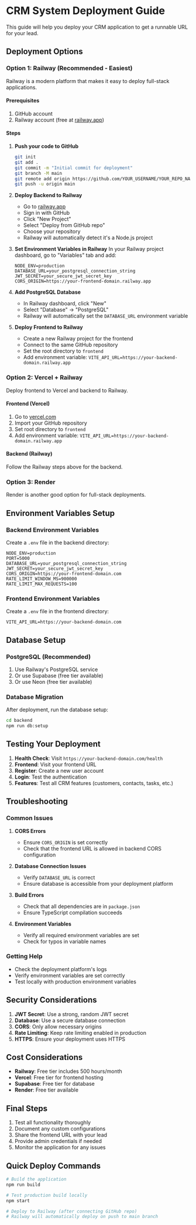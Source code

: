 # CRM System Deployment Guide

This guide will help you deploy your CRM application to get a runnable URL for your lead.

## Deployment Options

### Option 1: Railway (Recommended - Easiest)
Railway is a modern platform that makes it easy to deploy full-stack applications.

#### Prerequisites
1. GitHub account
2. Railway account (free at [railway.app](https://railway.app))

#### Steps

1. **Push your code to GitHub**
   ```bash
   git init
   git add .
   git commit -m "Initial commit for deployment"
   git branch -M main
   git remote add origin https://github.com/YOUR_USERNAME/YOUR_REPO_NAME.git
   git push -u origin main
   ```

2. **Deploy Backend to Railway**
   - Go to [railway.app](https://railway.app)
   - Sign in with GitHub
   - Click "New Project"
   - Select "Deploy from GitHub repo"
   - Choose your repository
   - Railway will automatically detect it's a Node.js project

3. **Set Environment Variables in Railway**
   In your Railway project dashboard, go to "Variables" tab and add:
   ```
   NODE_ENV=production
   DATABASE_URL=your_postgresql_connection_string
   JWT_SECRET=your_secure_jwt_secret_key
   CORS_ORIGIN=https://your-frontend-domain.railway.app
   ```

4. **Add PostgreSQL Database**
   - In Railway dashboard, click "New"
   - Select "Database" → "PostgreSQL"
   - Railway will automatically set the `DATABASE_URL` environment variable

5. **Deploy Frontend to Railway**
   - Create a new Railway project for the frontend
   - Connect to the same GitHub repository
   - Set the root directory to `frontend`
   - Add environment variable: `VITE_API_URL=https://your-backend-domain.railway.app`

### Option 2: Vercel + Railway
Deploy frontend to Vercel and backend to Railway.

#### Frontend (Vercel)
1. Go to [vercel.com](https://vercel.com)
2. Import your GitHub repository
3. Set root directory to `frontend`
4. Add environment variable: `VITE_API_URL=https://your-backend-domain.railway.app`

#### Backend (Railway)
Follow the Railway steps above for the backend.

### Option 3: Render
Render is another good option for full-stack deployments.

## Environment Variables Setup

### Backend Environment Variables
Create a `.env` file in the backend directory:

```env
NODE_ENV=production
PORT=5000
DATABASE_URL=your_postgresql_connection_string
JWT_SECRET=your_secure_jwt_secret_key
CORS_ORIGIN=https://your-frontend-domain.com
RATE_LIMIT_WINDOW_MS=900000
RATE_LIMIT_MAX_REQUESTS=100
```

### Frontend Environment Variables
Create a `.env` file in the frontend directory:

```env
VITE_API_URL=https://your-backend-domain.com
```

## Database Setup

### PostgreSQL (Recommended)
1. Use Railway's PostgreSQL service
2. Or use Supabase (free tier available)
3. Or use Neon (free tier available)

### Database Migration
After deployment, run the database setup:
```bash
cd backend
npm run db:setup
```

## Testing Your Deployment

1. **Health Check**: Visit `https://your-backend-domain.com/health`
2. **Frontend**: Visit your frontend URL
3. **Register**: Create a new user account
4. **Login**: Test the authentication
5. **Features**: Test all CRM features (customers, contacts, tasks, etc.)

## Troubleshooting

### Common Issues

1. **CORS Errors**
   - Ensure `CORS_ORIGIN` is set correctly
   - Check that the frontend URL is allowed in backend CORS configuration

2. **Database Connection Issues**
   - Verify `DATABASE_URL` is correct
   - Ensure database is accessible from your deployment platform

3. **Build Errors**
   - Check that all dependencies are in `package.json`
   - Ensure TypeScript compilation succeeds

4. **Environment Variables**
   - Verify all required environment variables are set
   - Check for typos in variable names

### Getting Help
- Check the deployment platform's logs
- Verify environment variables are set correctly
- Test locally with production environment variables

## Security Considerations

1. **JWT Secret**: Use a strong, random JWT secret
2. **Database**: Use a secure database connection
3. **CORS**: Only allow necessary origins
4. **Rate Limiting**: Keep rate limiting enabled in production
5. **HTTPS**: Ensure your deployment uses HTTPS

## Cost Considerations

- **Railway**: Free tier includes 500 hours/month
- **Vercel**: Free tier for frontend hosting
- **Supabase**: Free tier for database
- **Render**: Free tier available

## Final Steps

1. Test all functionality thoroughly
2. Document any custom configurations
3. Share the frontend URL with your lead
4. Provide admin credentials if needed
5. Monitor the application for any issues

## Quick Deploy Commands

```bash
# Build the application
npm run build

# Test production build locally
npm start

# Deploy to Railway (after connecting GitHub repo)
# Railway will automatically deploy on push to main branch
``` 